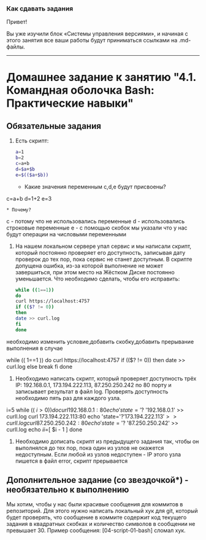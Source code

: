 ### Как сдавать задания

Привет! 

Вы уже изучили блок «Системы управления версиями», и начиная с этого занятия все ваши работы будут приниматься ссылками на .md-файлы.

---


# Домашнее задание к занятию "4.1. Командная оболочка Bash: Практические навыки"

## Обязательные задания

1. Есть скрипт:
	```bash
	a=1
	b=2
	c=a+b
	d=$a+$b
	e=$(($a+$b))
	```
	* Какие значения переменным c,d,e будут присвоены?
	  
c=a+b
d=1+2
e=3

	* Почему?
c - потому что не использовались переменные
d - использовались строковые переменные
е - с помощью скобок мы указали что у нас будут операции на числовыми переменными


1. На нашем локальном сервере упал сервис и мы написали скрипт, который постоянно проверяет его доступность, записывая дату проверок до тех пор, пока сервис не станет доступным. В скрипте допущена ошибка, из-за которой выполнение не может завершиться, при этом место на Жёстком Диске постоянно уменьшается. Что необходимо сделать, чтобы его исправить:
	```bash
	while ((1==1))
	do
	curl https://localhost:4757
	if (($? != 0))
	then
	date >> curl.log
	fi
	done
	```
необходимо изменить условие,добавить скобку,добавить прерывание выполнения в случае 

while (( 1==1 ))
	do
	curl https://localhost:4757
	if (($? != 0))
	then
	date >> curl.log
	else
	break
	fi
	done


1. Необходимо написать скрипт, который проверяет доступность трёх IP: 192.168.0.1, 173.194.222.113, 87.250.250.242 по 80 порту и записывает результат в файл log. Проверять доступность необходимо пять раз для каждого узла.

i=5
while (( $i > 0 ))
	do
	curl 192.168.0.1:80
	echo 'state='$? '192.168.0.1' >> curll.log
	curl 173.194.222.113:80
	echo 'state='$? '173.194.222.113' >> curll.log
	curl 87.250.250.242:80
	echo 'state='$? '87.250.250.242' >> curll.log
	echo $i
	i=$[ $i - 1 ]
	done


1. Необходимо дописать скрипт из предыдущего задания так, чтобы он выполнялся до тех пор, пока один из узлов не окажется недоступным. Если любой из узлов недоступен - IP этого узла пишется в файл error, скрипт прерывается





## Дополнительное задание (со звездочкой*) - необязательно к выполнению

Мы хотим, чтобы у нас были красивые сообщения для коммитов в репозиторий. Для этого нужно написать локальный хук для git, который будет проверять, что сообщение в коммите содержит код текущего задания в квадратных скобках и количество символов в сообщении не превышает 30. Пример сообщения: \[04-script-01-bash\] сломал хук.


